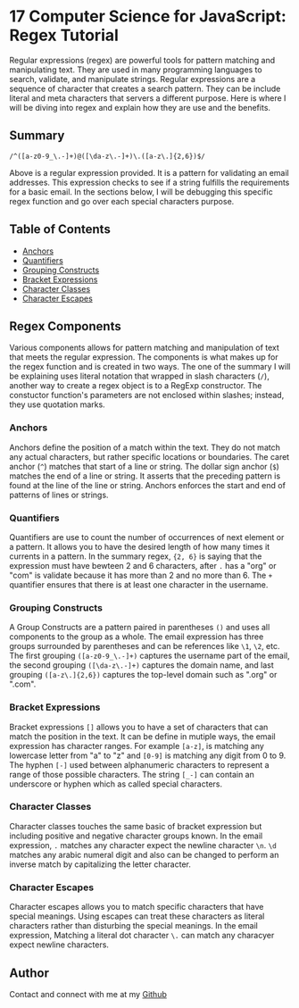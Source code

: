 # 17 Computer Science for JavaScript: Regex Tutorial

Regular expressions (regex) are powerful tools for pattern matching and manipulating text. They are used in many programming languages to search, validate, and manipulate strings. Regular expressions are a sequence of character that creates a search pattern. They can be include literal and meta characters that servers a different purpose. Here is where I will be diving into regex and explain how they are use and the benefits.

## Summary

`/^([a-z0-9_\.-]+)@([\da-z\.-]+)\.([a-z\.]{2,6})$/`

Above is a regular expression provided. It is a pattern for validating an email addresses. This expression checks to see if a string fulfills the requirements for a basic email. In the sections below, I will be debugging this specific regex function and go over each special characters purpose.

## Table of Contents

- [Anchors](#anchors)
- [Quantifiers](#quantifiers)
- [Grouping Constructs](#grouping-constructs)
- [Bracket Expressions](#bracket-expressions)
- [Character Classes](#character-classes)
- [Character Escapes](#character-escapes)

## Regex Components

Various components allows for pattern matching and manipulation of text that meets the regular expression. The components is what makes up for the regex function and is created in two ways. The one of the summary I will be explaining uses literal notation that wrapped in slash characters (`/`), another way to create a regex object is to a RegExp constructor. The constuctor function's parameters are not enclosed within slashes; instead, they use quotation marks.

### Anchors

Anchors define the position of a match within the text. They do not match any actual characters, but rather specific locations or boundaries. The caret anchor (`^`) matches that start of a line or string. The dollar sign anchor (`$`) matches the end of a line or string. It asserts that the preceding pattern is found at the line of the line or string. Anchors enforces the start and end of patterns of lines or strings.

### Quantifiers

Quantifiers are use to count the number of occurrences of next element or a pattern. It allows you to have the desired length of how many times it currents in a pattern. In the summary regex, `{2, 6}` is saying that the expression must have bewteen 2 and 6 characters, after `.` has a "org" or "com" is validate because it has more than 2 and no more than 6.
The `+` quantifier ensures that there is at least one character in the username.

### Grouping Constructs

A Group Constructs are a pattern paired in parentheses `()` and uses all components to the group as a whole. The email expression has three groups surrounded by parentheses and can be references like `\1`, `\2`, etc. The first grouping `([a-z0-9_\.-]+)` captures the username part of the email, the second grouping `([\da-z\.-]+)` captures the domain name, and last grouping `([a-z\.]{2,6})` captures the top-level domain such as ".org" or ".com".

### Bracket Expressions

Bracket expressions `[]` allows you to have a set of characters that can match the position in the text. It can be define in mutiple ways, the email expression has character ranges. For example `[a-z]`, is matching any lowercase letter from "a" to "z" and `[0-9]` is matching any digit from 0 to 9. The hyphen `[-]` used between alphanumeric characters to represent a range of those possible characters. The string `[_-]` can contain an underscore or hyphen which as called special characters.

### Character Classes

Character classes touches the same basic of bracket expression but including positive and negative character groups known. In the email expression, `.` matches any character expect the newline character `\n`. `\d` matches any arabic numeral digit and also can be changed to perform an inverse match by capitalizing the letter character.

### Character Escapes

Character escapes allows you to match specific characters that have special meanings. Using escapes can treat these characters as literal characters rather than disturbing the special meanings. In the email expression, Matching a literal dot character `\.` can match any characyer expect newline characters.

## Author

Contact and connect with me at my [Github](https://github.com/tigergiangnguyen)